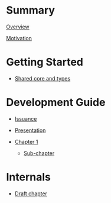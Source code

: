 # Summary

[Overview](./overview.md)

[Motivation](./motivation.md)

# Getting Started

- [Shared core and types](./getting_started/core.md)

# Development Guide

- [Issuance]()

- [Presentation]()

- [Chapter 1](./chapter_1/index.md)
  - [Sub-chapter](./chapter_1/sub_chapter.md)

# Internals

- [Draft chapter]()
